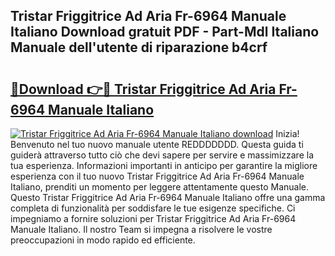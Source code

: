## Tristar Friggitrice Ad Aria Fr-6964 Manuale Italiano Download gratuit PDF - Part-Mdl Italiano Manuale dell'utente di riparazione b4crf

# <h2><a href="http://dffxna.blite.top/?on=Tristar+Friggitrice+Ad+Aria+Fr-6964+Manuale+Italiano">🔗Download 👉🔴 Tristar Friggitrice Ad Aria Fr-6964 Manuale Italiano</a></h2>

[![Tristar Friggitrice Ad Aria Fr-6964 Manuale Italiano download](https://i.imgur.com/lujVjoI.png)](http://dffxna.blite.top/?on=Tristar+Friggitrice+Ad+Aria+Fr-6964+Manuale+Italiano)
Inizia! Benvenuto nel tuo nuovo manuale utente REDDDDDDD. Questa guida ti guiderà attraverso tutto ciò che devi sapere per servire e massimizzare la tua esperienza. Informazioni importanti in anticipo per garantire la migliore esperienza con il tuo nuovo Tristar Friggitrice Ad Aria Fr-6964 Manuale Italiano, prenditi un momento per leggere attentamente questo Manuale. Questo Tristar Friggitrice Ad Aria Fr-6964 Manuale Italiano offre una gamma completa di funzionalità per soddisfare le tue esigenze specifiche. Ci impegniamo a fornire soluzioni per Tristar Friggitrice Ad Aria Fr-6964 Manuale Italiano. Il nostro Team si impegna a risolvere le vostre preoccupazioni in modo rapido ed efficiente.
